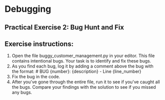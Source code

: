 
# Debugging

## Practical Exercise 2: Bug Hunt and Fix

## Exercise instructions:


1. Open the file buggy_customer_management.py in your editor. 
   This file contains intentional bugs. Your task is to identify and fix these bugs. 
2. As you find each bug, log it by adding a comment above the bug with the format: # BUG {number}: {description} - Line {line_number} 
3. Fix the bug in the code. 
4. After you've gone through the entire file, run it to see if you've caught all the bugs. 
    Compare your findings with the solution to see if you missed any bugs. 
